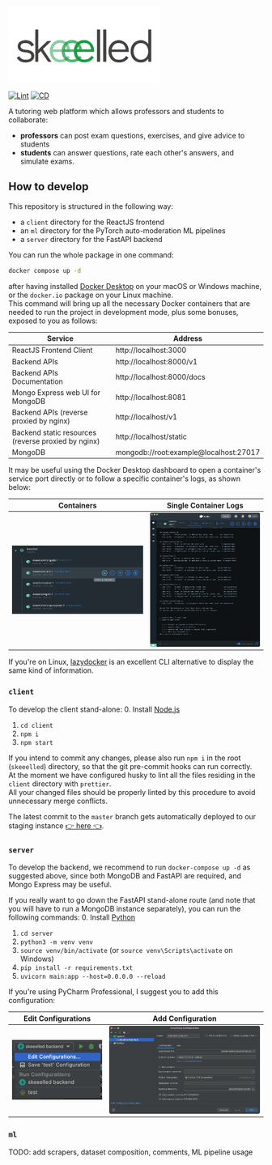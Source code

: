 <img src=".readme/skeeelled.svg" alt="skeeelled logo" height="150">

[![Lint](https://github.com/WEEE-Open/skeeelled/actions/workflows/linter.yml/badge.svg?branch=master)](https://github.com/WEEE-Open/skeeelled/actions/workflows/linter.yml)
[![CD](https://github.com/WEEE-Open/skeeelled/actions/workflows/cd.yml/badge.svg?branch=master)](https://github.com/WEEE-Open/skeeelled/actions/workflows/cd.yml)

A tutoring web platform which allows professors and students to collaborate:  
- **professors** can post exam questions, exercises, and give advice to students  
- **students** can answer questions, rate each other's answers, and simulate exams.

## How to develop

This repository is structured in the following way:
- a `client` directory for the ReactJS frontend
- an `ml` directory for the PyTorch auto-moderation ML pipelines
- a `server` directory for the FastAPI backend

You can run the whole package in one command: 
```bash
docker compose up -d
```
after having installed [Docker Desktop](https://www.docker.com/products/docker-desktop/) on your macOS or Windows machine, or the `docker.io` package on your Linux machine.  
This command will bring up all the necessary Docker containers that are needed to run the project in development mode, plus some bonuses, exposed to you as follows:

| Service                                             | Address                                |
|-----------------------------------------------------|----------------------------------------|
| ReactJS Frontend Client                             | http://localhost:3000                  |
| Backend APIs                                        | http://localhost:8000/v1               |
| Backend APIs Documentation                          | http://localhost:8000/docs             |
| Mongo Express web UI for MongoDB                    | http://localhost:8081                  |
| Backend APIs (reverse proxied by nginx)             | http://localhost/v1                    |
| Backend static resources (reverse proxied by nginx) | http://localhost/static                |
| MongoDB                                             | mongodb://root:example@localhost:27017 |

It may be useful using the Docker Desktop dashboard to open a container's service port directly or to follow a specific container's logs, as shown below:

| Containers                                                                  | Single Container Logs                                                        |
|-----------------------------------------------------------------------------|------------------------------------------------------------------------------|
| ![Docker Desktop containers](.readme/screenshot_docker_desktop_compose.png) | ![Docker Desktop container logs](.readme/screenshot_docker_desktop_logs.png) |

If you're on Linux, [lazydocker](https://github.com/jesseduffield/lazydocker) is an excellent CLI alternative to display the same kind of information.

### `client`

To develop the client stand-alone:
0. Install [Node.js](https://nodejs.org/en/) 
1. `cd client`
2. `npm i`
3. `npm start`

If you intend to commit any changes, please also run `npm i` in the root (`skeeelled`) directory, so that the git pre-commit hooks can run correctly.  
At the moment we have configured husky to lint all the files residing in the `client` directory with `prettier`.  
All your changed files should be properly linted by this procedure to avoid unnecessary merge conflicts.

The latest commit to the `master` branch gets automatically deployed to our staging instance [👉 here 👈]("https://weee-open.github.io/skeeelled").

### `server`

To develop the backend, we recommend to run `docker-compose up -d` as suggested above, since both MongoDB and FastAPI are required, and Mongo Express may be useful.

If you really want to go down the FastAPI stand-alone route (and note that you will have to run a MongoDB instance separately), you can run the following commands:
0. Install [Python](https://www.python.org/downloads/)
1. `cd server`
2. `python3 -m venv venv`
3. `source venv/bin/activate` (or `source venv\Scripts\activate` on Windows)
4. `pip install -r requirements.txt`
5. `uvicorn main:app --host=0.0.0.0 --reload`

If you're using PyCharm Professional, I suggest you to add this configuration:

| Edit Configurations                                                                | Add Configuration                                                              |
|------------------------------------------------------------------------------------|--------------------------------------------------------------------------------|
| ![PyCharm edit configurations](.readme/screenshot_pycharm_edit_configurations.png) | ![PyCharm add configuration](.readme/screenshot_pycharm_add_configuration.png) |


### `ml`

TODO: add scrapers, dataset composition, comments, ML pipeline usage
